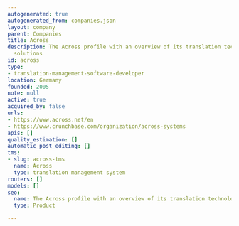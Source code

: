 ```yaml
---
autogenerated: true
autogenerated_from: companies.json
layout: company
parent: Companies
title: Across
description: The Across profile with an overview of its translation technologies and
  solutions
id: across
type:
- translation-management-software-developer
location: Germany
founded: 2005
note: null
active: true
acquired_by: false
urls:
- https://www.across.net/en
- https://www.crunchbase.com/organization/across-systems
apis: []
quality_estimation: []
automatic_post_editing: []
tms:
- slug: across-tms
  name: Across
  type: translation management system
routers: []
models: []
seo:
  name: The Across profile with an overview of its translation technologies and solutions
  type: Product

---
```


